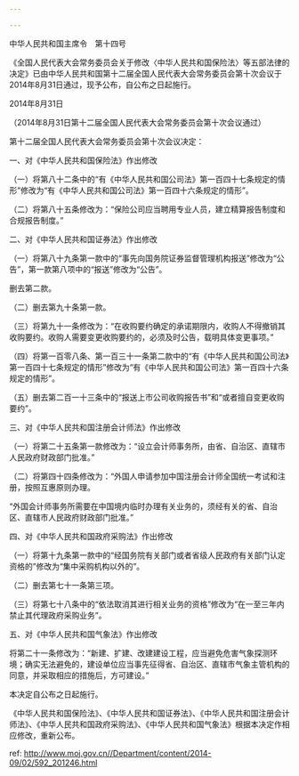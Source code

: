 ```yaml
---

---
```


中华人民共和国主席令　第十四号

《全国人民代表大会常务委员会关于修改〈中华人民共和国保险法〉等五部法律的决定》已由中华人民共和国第十二届全国人民代表大会常务委员会第十次会议于2014年8月31日通过，现予公布，自公布之日起施行。

2014年8月31日

（2014年8月31日第十二届全国人民代表大会常务委员会第十次会议通过）

第十二届全国人民代表大会常务委员会第十次会议决定：

一、对《中华人民共和国保险法》作出修改

（一）将第八十二条中的“有《中华人民共和国公司法》第一百四十七条规定的情形”修改为“有《中华人民共和国公司法》第一百四十六条规定的情形”。

（二）将第八十五条修改为：“保险公司应当聘用专业人员，建立精算报告制度和合规报告制度。”

二、对《中华人民共和国证券法》作出修改

（一）将第八十九条第一款中的“事先向国务院证券监督管理机构报送”修改为“公告”，第一款第八项中的“报送”修改为“公告”。

删去第二款。

（二）删去第九十条第一款。

（三）将第九十一条修改为：“在收购要约确定的承诺期限内，收购人不得撤销其收购要约。收购人需要变更收购要约的，必须及时公告，载明具体变更事项。”

（四）将第一百零八条、第一百三十一条第二款中的“有《中华人民共和国公司法》第一百四十七条规定的情形”修改为“有《中华人民共和国公司法》第一百四十六条规定的情形”。

（五）删去第二百一十三条中的“报送上市公司收购报告书”和“或者擅自变更收购要约”。

三、对《中华人民共和国注册会计师法》作出修改

（一）将第二十五条第一款修改为：“设立会计师事务所，由省、自治区、直辖市人民政府财政部门批准。”

（二）将第四十四条修改为：“外国人申请参加中国注册会计师全国统一考试和注册，按照互惠原则办理。

“外国会计师事务所需要在中国境内临时办理有关业务的，须经有关的省、自治区、直辖市人民政府财政部门批准。”

四、对《中华人民共和国政府采购法》作出修改

（一）将第十九条第一款中的“经国务院有关部门或者省级人民政府有关部门认定资格的”修改为“集中采购机构以外的”。

（二）删去第七十一条第三项。

（三）将第七十八条中的“依法取消其进行相关业务的资格”修改为“在一至三年内禁止其代理政府采购业务”。

五、对《中华人民共和国气象法》作出修改

将第二十一条修改为：“新建、扩建、改建建设工程，应当避免危害气象探测环境；确实无法避免的，建设单位应当事先征得省、自治区、直辖市气象主管机构的同意，并采取相应的措施后，方可建设。”

本决定自公布之日起施行。

《中华人民共和国保险法》、《中华人民共和国证券法》、《中华人民共和国注册会计师法》、《中华人民共和国政府采购法》、《中华人民共和国气象法》根据本决定作相应修改，重新公布。



 ref: <http://www.moj.gov.cn//Department/content/2014-09/02/592_201246.html>
